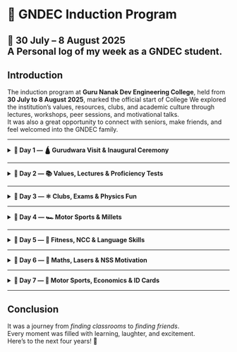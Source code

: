 # 🏫 GNDEC Induction Program

**📅 30 July – 8 August 2025**  
A Personal log of my week as a GNDEC student.
---

## Introduction
The induction program at **Guru Nanak Dev Engineering College**, held from **30 July to 8 August 2025**, marked the official start of College
We explored the institution’s values, resources, clubs, and academic culture through lectures, workshops, peer sessions, and motivational talks.  
It was also a great opportunity to connect with seniors, make friends, and feel welcomed into the GNDEC family.

---

<details>
<summary><strong>📅 Day 1 — 🛕 Gurudwara Visit & Inaugural Ceremony</strong></summary>

- Peaceful start with a Gurudwara Sahib visit of College (its boat-like design symbolizing guidance).  
- Light snacks and friendly interactions helped ease the first-day jitters.  
- **10:00 AM** — Inaugural Ceremony with faculty introductions and an overview of college life.

</details>

---

<details>
<summary><strong>📅 Day 2 — 📚 Values, Lectures & Proficiency Tests</strong></summary>

- Lecture by **Ms. Priya Darshni** on *Universal Human Values* — empathy, integrity, and mutual respect. She focused on the significance of empathy, integrity, and mutual respect in shaping personal character and professional behavior
- Talk by **Mr. Arvind Dhingra** adding more perspectives.  
- Proficiency tests in **English** (Easy) & **Mathematics** ( Easy to Moderate )

</details>

---

<details>
<summary><strong>📅 Day 3 — ⚛️ Clubs, Exams & Physics Fun</strong></summary>

- Early start with the **Causmic Club** — insight into campus events.  
- Exam rules by **Dr. Randhir Singh**.  
- Human Values session 2 with **Ms. Priya Darshni**.  
- Engaging Physics lecture by **Ms. Amarjot Kaur**.  
- Peer-to-peer C++ programming session.

</details>

---

<details>
<summary><strong>📅 Day 4 — 🏎️ Motor Sports & Millets</strong></summary>

- **Mr. Gautam Murria** on Motor Sports.  
- **Dr. Amit Kamre** on the Digital Marketing Club.  
- **Mrs. Shaffy** on the health benefits of millets.  
- Early wrap-up at **4:00 PM**.

</details>

---

<details>
<summary><strong>📅 Day 5 — 💪 Fitness, NCC & Language Skills</strong></summary>

- Overview of GNDEC by **Dr. Parminder Singh** (Dean of Student Welfare).  
- Electrifying *Fitness for Engineers* session by **Mr. Manpreet Singh**.  
- **Brigadier P.S. Cheema** on NCC and its values.  
- English lecture and P2P session to end the day.

</details>

---

<details>
<summary><strong>📅 Day 6 — 🔬 Maths, Lasers & NSS Motivation</strong></summary>

- Mathematics Lecture by **Prof. Sukhwinder Singh**.  
- Physics session on LASER.  
- CML initiatives by **Dr. Lakhvir Singh Khanna**.  
- NSS motivation talk by **Dr. Jasvir Singh Grewal**.

</details>

---

<details>
<summary><strong>📅 Day 7 — 🏁 Motor Sports, Economics & ID Cards</strong></summary>

- **Gautam** (senior) sharing personal insights on Motor Sports.  
- Economics lecture by **Prof. Varinder Singh** with real-world engineering applications.  
- ID card formation — officially part of GNDEC.

</details>

---

## Conclusion
It was a journey from *finding classrooms* to *finding friends*.  
Every moment was filled with learning, laughter, and excitement.  
Here’s to the next four years! 🚀
